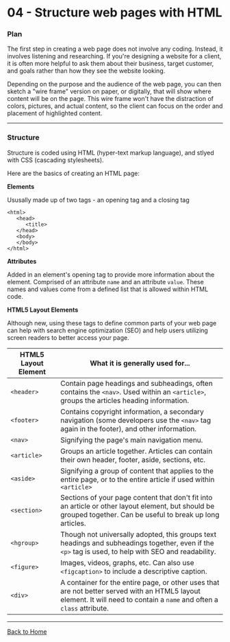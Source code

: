 # 04 - Structure web pages with HTML

### Plan

The first step in creating a web page does not involve any coding. Instead, it involves listening and researching. If you're designing a website for a client, it is often more helpful to ask them about their business, target customer, and goals rather than how they see the website looking.

Depending on the purpose and the audience of the web page, you can then sketch a "wire frame" version on paper, or digitally, that will show where content will be on the page. This wire frame won't have the distraction of colors, pictures, and actual content, so the client can focus on the order and placement of highlighted content.

---

### Structure

Structure is coded using HTML (hyper-text markup language), and stlyed with CSS (cascading stylesheets).

Here are the basics of creating an HTML page:

**Elements**

Ususally made up of two tags - an opening tag and a closing tag

```
<html>
   <head>
      <title>
   </head>
   <body>
   </body>
</html>
```

**Attributes**

Added in an element's opening tag to provide more information about the element. Comprised of an attribute `name` and an attribute `value`. These names and values come from a defined list that is allowed within HTML code.

**HTML5 Layout Elements**

Although new, using these tags to define common parts of your web page can help with search engine optimization (SEO) and help users utilizing screen readers to better access your page.

HTML5 Layout Element | What it is generally used for...
---------------------|--------------
`<header>` | Contain page headings and subheadings, often contains the `<nav>`. Used within an `<article>`, groups the articles heading information.
`<footer>` | Contains copyright information, a secondary navigation (some developers use the `<nav>` tag again in the footer), and other information.
`<nav>` | Signifying the page's main navigation menu.
`<article>` | Groups an article together. Articles can contain their own header, footer, aside, sections, etc.
`<aside>` | Signifying a group of content that applies to the entire page, or to the entire article if used within `<article>`
`<section>` | Sections of your page content that don't fit into an article or other layout element, but should be grouped together. Can be useful to break up long articles.
`<hgroup>` | Though not universally adopted, this groups text headings and subheadings together, even if the `<p>` tag is used, to help with SEO and readability.
`<figure>` | Images, videos, graphs, etc. Can also use `<figcaption>` to include a descriptive caption.
`<div>` | A container for the entire page, or other uses that are not better served with an HTML5 layout element. It will need to contain a `name` and often a `class` attribute.



---



[Back to Home](https://superlizzy.github.io/reading-notes/)